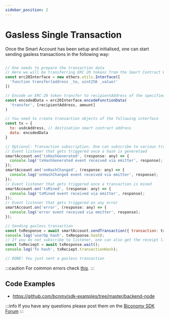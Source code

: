 ```yaml
---
sidebar_position: 2
---
```


# Gasless Single Transaction

Once the Smart Account has been setup and initialised, one can start sending gasless transactions in the following way:

```js

// One needs to prepare the transaction data
// Here we will be transferring ERC 20 tokens from the Smart Contract Wallet to an address
const erc20Interface = new ethers.utils.Interface([
  'function transfer(address _to, uint256 _value)'
])

// Encode an ERC-20 token transfer to recipientAddress of the specified amount
const encodedData = erc20Interface.encodeFunctionData(
  'transfer', [recipientAddress, amount]
)

// You need to create transaction objects of the following interface
const tx = {
  to: usdcAddress, // destination smart contract address
  data: encodedData
}

// Optional: Transaction subscription. One can subscribe to various transaction states
// Event listener that gets triggered once a hash is generetaed
smartAccount.on('txHashGenerated', (response: any) => {
  console.log('txHashGenerated event received via emitter', response);
});
smartAccount.on('onHashChanged', (response: any) => {
  console.log('onHashChanged event received via emitter', response);
});
// Event listener that gets triggered once a transaction is mined
smartAccount.on('txMined', (response: any) => {
  console.log('txMined event received via emitter', response);
});
// Event listener that gets triggered on any error
smartAccount.on('error', (response: any) => {
  console.log('error event received via emitter', response);
});

// Sending gasless transaction
const txResponse = await smartAccount.sendTransaction({ transaction: tx1 });
console.log('userOp hash', txResponse.hash);
// If you do not subscribe to listener, one can also get the receipt like shown below 
const txReciept = await txResponse.wait();
console.log('Tx hash', txReciept.transactionHash);

// DONE! You just sent a gasless transaction
```

:::caution
For common errors check [this](https://docs.biconomy.io/references/common-errors).
:::

## Code Examples

- https://github.com/bcnmy/sdk-examples/tree/master/backend-node

:::info
If you have any questions please post them on the [Biconomy SDK Forum](https://forum.biconomy.io/)
:::
